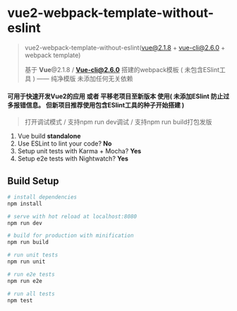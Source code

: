 # vue2-webpack-template-without-eslint

> vue2-webpack-template-without-eslint(vue@2.1.8 + vue-cli@2.6.0 + webpack template)
>
> 基于 **Vue**@2.1.8 / **Vue-cli@2.6.0** 搭建的webpack模板 ( 未包含ESlint工具 ) —— 纯净模版 未添加任何无关依赖

#### 可用于快速开发Vue2的应用 或者 平移老项目至新版本 使用( 未添加ESlint 防止过多报错信息。 但新项目推荐使用包含ESlint工具的种子开始搭建 )

> 打开调试模式 / 支持npm run dev调试 / 支持npm run build打包发版

1. Vue build                                **standalone**
2. Use ESLint to lint your code?            **No**
3. Setup unit tests with Karma + Mocha?     **Yes**
4. Setup e2e tests with Nightwatch?         **Yes**

## Build Setup

``` bash
# install dependencies
npm install

# serve with hot reload at localhost:8080
npm run dev

# build for production with minification
npm run build

# run unit tests
npm run unit

# run e2e tests
npm run e2e

# run all tests
npm test
```
